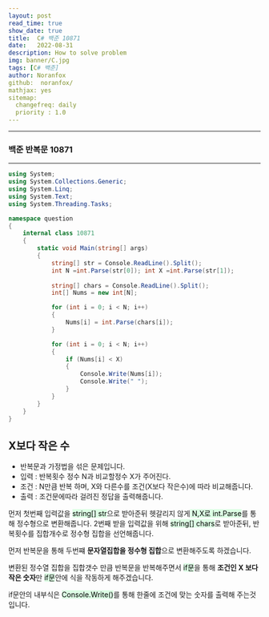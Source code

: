 ```yaml
---
layout: post
read_time: true
show_date: true
title:  C# 백준 10871
date:   2022-08-31
description: How to solve problem
img: banner/C.jpg
tags: [C# 백준]
author: Noranfox
github:  noranfox/
mathjax: yes
sitemap:
  changefreq: daily
  priority : 1.0
---
```


---
### 백준 반복문 10871
---

```c#
using System;
using System.Collections.Generic;
using System.Linq;
using System.Text;
using System.Threading.Tasks;

namespace question
{
    internal class 10871
    {
        static void Main(string[] args)
        {
            string[] str = Console.ReadLine().Split();
            int N =int.Parse(str[0]); int X =int.Parse(str[1]);
            
            string[] chars = Console.ReadLine().Split();
            int[] Nums = new int[N];

            for (int i = 0; i < N; i++)
            {
                Nums[i] = int.Parse(chars[i]);
            }

            for (int i = 0; i < N; i++)
            {
                if (Nums[i] < X)
                {
                    Console.Write(Nums[i]);
                    Console.Write(" ");
                }
            }
        }
    }
}
```

## X보다 작은 수 
  - 반복문과 가정법을 섞은 문제입니다.
  - 입력 : 반복횟수 정수 N과 비교할정수 X가 주어진다. 
  - 조건 : N만큼 반복 하며, X와 다른수를 조건(X보다 작은수)에 따라 비교해줍니다.
  - 출력 : 조건문에따라 걸려진 정답을 출력해줍니다.

먼저 첫번째 입력값을 <mark style='background-color: #dcffe4'> string[] str</mark>으로 받아준뒤 헷갈리지 않게<mark style='background-color: #dcffe4'> N,X로 int.Parse</mark>를 통해 정수형으로 변환해줍니다.
2번째 받을 입력값을 위해  <mark style='background-color: #dcffe4'>string[] chars</mark>로 받아준뒤, 반복횟수를 집합개수로 정수형 집합을 선언해줍니다.

먼저 반복문을 통해 두번쨰 **문자열집합을 정수형 집합**으로 변환해주도록 하겠습니다.

변환된 정수열 집합을 집합갯수 만큼 반복문을 반복해주면서 
<mark style='background-color: #dcffe4'>if문</mark>을 통해 **조건인 X 보다 작은 숫자**만 <mark style='background-color: #dcffe4'>if문</mark>안에 식을 작동하게 해주겠습니다.

if문안의 내부식은 <mark style='background-color: #dcffe4'>Console.Write()</mark>를 통해 한줄에 조건에 맞는 숫자를 출력해 주는것입니다.
